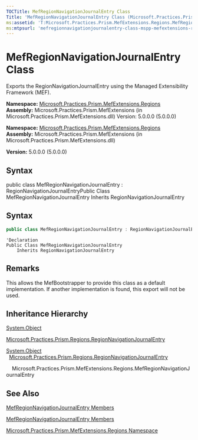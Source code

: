 ```yaml
---
TOCTitle: MefRegionNavigationJournalEntry Class
Title: 'MefRegionNavigationJournalEntry Class (Microsoft.Practices.Prism.MefExtensions.Regions)'
ms:assetid: 'T:Microsoft.Practices.Prism.MefExtensions.Regions.MefRegionNavigationJournalEntry'
ms:mtpsurl: 'mefregionnavigationjournalentry-class-mspp-mefextensions-regions.md'
---
```


# MefRegionNavigationJournalEntry Class

Exports the RegionNavigationJournalEntry using the Managed Extensibility Framework (MEF).
**Namespace:** [Microsoft.Practices.Prism.MefExtensions.Regions](mspp-mefextensions-regions-namespace)
**Assembly:** Microsoft.Practices.Prism.MefExtensions (in Microsoft.Practices.Prism.MefExtensions.dll) Version: 5.0.0.0 (5.0.0.0)

**Namespace:** [Microsoft.Practices.Prism.MefExtensions.Regions](https://msdn.microsoft.com/library/microsoft.practices.prism.mefextensions.regions)
**Assembly:** Microsoft.Practices.Prism.MefExtensions (in Microsoft.Practices.Prism.MefExtensions.dll)

**Version:** 5.0.0.0 (5.0.0.0)

## Syntax
public class MefRegionNavigationJournalEntry : RegionNavigationJournalEntryPublic Class MefRegionNavigationJournalEntry Inherits RegionNavigationJournalEntry
## Syntax
```c#
public class MefRegionNavigationJournalEntry : RegionNavigationJournalEntry
```
```VB
'Declaration
Public Class MefRegionNavigationJournalEntry
	Inherits RegionNavigationJournalEntry
```
## Remarks
 This allows the MefBootstrapper to provide this class as a default implementation. If another implementation is found, this export will not be used.

## Inheritance Hierarchy
[System.Object](http://msdn2.microsoft.com/en-us/library/e5kfa45b)

[Microsoft.Practices.Prism.Regions.RegionNavigationJournalEntry](regionnavigationjournalentry-class-mspp-regions)

[System.Object](http://msdn.microsoft.com/en-us/library/e5kfa45b)
  [Microsoft.Practices.Prism.Regions.RegionNavigationJournalEntry](https://msdn.microsoft.com/library/microsoft.practices.prism.regions.regionnavigationjournalentry)

    Microsoft.Practices.Prism.MefExtensions.Regions.MefRegionNavigationJournalEntry

## See Also

[MefRegionNavigationJournalEntry Members](mefregionnavigationjournalentry-members-mspp-mefextensions-regions)

[MefRegionNavigationJournalEntry Members](https://msdn.microsoft.com/allmembers.t:microsoft.practices.prism.mefextensions.regions.mefregionnavigationjournalentry)
[Microsoft.Practices.Prism.MefExtensions.Regions Namespace](mspp-mefextensions-regions-namespace)
